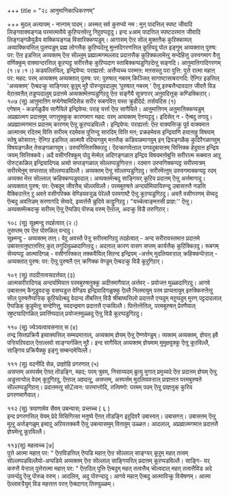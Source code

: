 +++
title = "२८ आनुमानिकाधिकरणम्"

+++
मुदल् अत्यायम् - नाऩ्गाम् पादम्। अस्मत् सर्व कुरुप्यो नम : मुऩ् पादत्तिल् स्पष्ट जीवादि लिङ्गवाक्यङ्गळ् परमात्मावैये कुऱिप्पऩवॆऩ्ऱु निऱुवप्पट्टदु। इन्द ४आम् पादत्तिल् स्पष्टदरमाऩ जीवादि लिङ्गङ्गळैयुडैय वाक्कियङ्गळ् विसारिक्कप्पडुम्। आगासम् ऎऩ्ऱ सॊल् मुक्तऩैक् कुऱिक्कामल् अव्वाक्कियत्तिल् पुलप्पडुम् प्रह्म लोगत्तैक् कुऱिप्पदॆऩ्ऱु मुऩ्ऩदिगरणत्तिल् कूऱियदु पोल इङ्गुम् अव्यक्तात् पुरुष: पर: ऎऩ्ऱ इडत्तिल् अव्यक्तम् ऎऩ्ऱ सॊल्लुम् प्रह्मात्मगमल्लाद प्रदाऩत्तैक् कुऱिक्कलामॆऩ्ऱु सन्देहित्तु उरुवगमाग वैत्तु वर्णिक्कुम् वाक्यान्दरत्तिल् कूऱप्पट्ट सरीरत्तैक् कुऱिप्पदाग स्ताबिक्कप्पडुगिऱदॆऩ्ऱु सङ्गदि। आऩुमाऩिगादिगरणम् (१।४।१।) कडवल्लियिल्, इन्द्रियेप्य: पराह्यर्त्ता: अर्त्तेप्यच्च परम्मऩ: मऩसस्तु परा पुत्ति: पुत्ते रात्मा महाऩ् पर: महद: परम् अव्यक्तम् अव्यक्तात् पुरुष: पर: पुरुषात् नबरम् किञ्जित् सागाष्टासाबरागदि: ऎऩ्गिऱ इडत्तिल् 'अव्यक्तम्' ऎऩ्बदऱ्कु साङ्गियर् कूऱुम् मुऱै पॊरुन्दुवदालुम् ‘पुरुषात् नबरम् ' ऎऩ्ऱु इरुबत्तैन्दावदाऩ जीवऩै विड वेऱाऩवऩैत् तडुप्पदालुम् प्रदाऩमे अव्यक्तमॆऩप्पडुगिऱदु ऎऩ्ऱ सङ्गैयै सूत्रगारर् अऩुवदित्तुक् कण्डिक्किऱार्।  
१०७ (सू) आऩुमाऩिग मप्येगेषामिदिसेन्न सरीर रूबगविऩ् यस्त क्रुहीदेर्द: तर्सयदिस (१)  
एगेषाम् - कडर्गळुडैय सागैयिले इन्द्रियेप्य: पराह् यर्त्ता ऎऩ्ऱ सागैयिले। आऩुमाऩिगम् अऩुमाऩिक्कप्पडुम् अप्रह्मात्मग प्रदाऩमुम् जगत्तुक्कुक् कारणमाग महद: परम् अव्यक्तम् ऎऩप्पट्टदु। इदिसेत् न - ऎऩ्बदु तगादु। अप्रह्मात्मगमाऩ प्रदाऩम् कारणम् ऎऩ्ऱु कूऱप्पडविल्लै। इन्द्रियेप्य: पराह्यर्त्ता: ऎऩ्ऱ वाक्यत्तिऱ्कु पूर्व वाक्यमाऩ आत्माऩम् रदिऩम् वित्ति सरीरम् रदमेवस पुत्तिन्दु सारदिम् वित्ति मऩ; प्रक्रहमेवस इन्द्रियाणि हयाऩाहु विषयाम् स्तेषु कोसराऩ्: ऎऩ्गिऱ इडत्तिल् आत्मावै रदियागवुम् मऩत्तैक् कडिवाळमागवुम् इन् द्रियङ्गळैक् कुदिरैगळागवुम् विषयङ्गळैत् तेसङ्गळागवुम्। उरुवगित्तिरुक्किऱदु। ऎदऱ्कागवॆऩ्ऱाल् पगवदुबासऩम् सित्तिक्क हेदुवाऩ इन्द्रिय जयम् सित्तिक्कवे। अदै वसीगरिक्कुम् पोदु मेऩ्मेल् अदिगङ्गळाऩ इन्द्रिय विषयमऩोबुत्ति सरीरात्म रूबमाऩ आऱु पॊरुट्कळिल् इन्द्रियादिगळ् अव्वो सप्तङ्गळाल् सॊल्लप्पडुगिऩ्ऱऩ। रदमाग उरुवगिक्कप्पट्ट सरीरमात्रम् सरीरमॆऩुम् सप्तत्ताल् सॊल्लप्पडविल्लै। अव्यक्तम् ऎऩ्ऱु सॊल्लप्पडुगिऱदु। सरीरमॆऩ्ऩुम् उरुवगमाक्कप्पट्ट रदम् अव्यक्त मॆऩ्ऱ सॊल्लाल् क्रहिक्कप्पडुवदाल्। अव्यक्तमॆऩ्बदु साङ्गियर् कूऱिय प्रदाऩम् ऎऩ्ऱु अर्त्तमागादु। अव्यक्तात् पुरुष; पर: ऎऩ्बदुम् जीवऩैच् चॊल्लविल्लै। परमबुरुषऩे अन्दर्यामियायिरुन्दु उबासऩत्तै नडत्ति वैक्किऱाऩॆऩ् ऱु अवऩे वसीगरिक्क वेण्डियवऱ्ऱुळ् पेरॆल्लै परमगाष्टै ऎऩ्ऱु कूऱप्पडुगिऱदु। अवऩै वसीगरणम् सॆय्वदु ऎऩ्बदु अवऩिडम् सरणागदि सॆय्वदे, इव्वर्त्तत्तै च्रुदिये काट्टुगिऱदु। "यच्चेत्वाङ्मऩसी प्राज्ञ:'' ऎऩ्ऱु। अव्यक्तमॆऩ्बदऱ्कु सरीरम् ऎऩ्ऱु ऎप्पडिप् पॊरुळ् वरुम् ऎऩ्ऱाल्, अदऱ्कु विडै तरुगिऱार्।

१०८ (सू) सूक्ष्मन्दु तदर्हत्वात् (२।)  
तुसप्तम् एव ऎऩ्ऱ पॊरुळिल् वन्ददु।  
सूक्ष्मन्दु - अव्यक्तम् ताऩ्। वेऱु अवस्तै पॆऱ्ऱु सरीरमागिऱदु तदर्हत्वात् - अन्द सरीरावस्तमाऩ प्रदाऩमे उबासऩाऩुष्टाऩत्तिऱ् कुत् तगुदियुळ्ळदागिऩ्ऱदु। अदऩाल् कारण वासग सप्तम् कार्यत्तैक् कुऱिक्किऱदु। रूबगम् सॆय्यप्पट्ट आत्मादिगळ् - वसीगरिक्कत् तक्कवैयिल् सिऱन्द इन्द्रियम् -अर्त्तम् मुदलियवऱ्ऱाल् क्रहिक्कप्पॆऱ्ऱाल् - अव्यक्तात् पुरुष: पर: ऎऩ्ऱु पुरुषऩै एऩ् क्रगिक्क वेण्डुम् ऎऩ्बदऱ्कु विडै कूऱुगिऱार्।

१०९ (सू) तददीऩत्वसदर्त्तवत् (३)  
आत्मसरीरादिगळ् अन्दर्यामियाऩ परमबुरुषऩुक्कु अदीऩमागैयाल् अर्त्तवर् - प्रयोजऩ मुळ्ळदागिऱदु। आगवे उबासऩम् कैगूडुवदऱ्कु वसप्पडुत्त वेण्डिय इन्द्रियादिगळुक्कु ऎल्लै निलमायुम् परम प्राप्यऩायुम् इरुक्किरुऩॆऩ्ऱु सॊल् पुरुषऩैप्पऱ्ऱिक् कूऱियदॆऩ्बदु वेदान्द तीबत्तिऩ् विडै श्रीबाष्यत्तिलो प्रदाऩत्तै एऱ्पदुम् मऱुप्पदुम् मुरण् पट्टदादलाल् ऎप्पडिक् कूडुमॆऩ्ऱु सन्देगित्तु, स्वदन्द्रमाग प्रदाऩत्तै एऱ्कविल्लै। पिऩ्ऩॆऩ्ऩॆऩिल्, परमबुरुषऩ् प्रेरणैयाल् स्रुष्ट्यादिगळिल् प्रवर्त्तिप्पदाल् प्रयोजऩमुळ्ळदु ऎऩ्ऱु विडै कूऱप्पडुगिऱदु।

११० (सू) ज्येञ्यत्वावसनात् स (४)  
तन्द्र सित्तप्रक्रियै इव्वाक्यत्तिल् सम्मदमाऩाल्, अव्यक्तम् ज्ञेयम् ऎऩ्ऱु ऎण्णवेण्डुम्। व्यक्तम् अव्यक्तम्, ज्ञेयऩ् इवै पऱ्ऱियऱिवदाल् ऎऩ्ऱल्लवो साङ्ग्यर्गळिऩ् मुऱै। इन्द सागैयिल् अव्यक्तम् ज्ञेयमाम् मुमुक्षवुक्कु ऎऩ्ऱु कूऱविल्लै, साङ्गिय प्रक्रियैक्कु इङ्गु सम्बन्दमेयिल्लै।

१११ (सू) वदनीदि सेन्न, प्राज्ञोहि प्रगरणात् (५)  
असप्तम् अस्पर्सम् ऎऩत् तॊडङ्गि, महद; परम् त्रुवम्, निसाय्यदम् म्रुत्यु मुगात् प्रमुच्यदे ऎऩ्ऱ प्रदाऩम् ज्ञेयम् ऎऩ्ऱु अडुत्ताऱ्पोल् वेदम् कूऱुगिऱदु, ऎऩ्ऱाल् अह्दऩ्ऱु, असप्तम्, अस्पर्सम् मुदलियवऱ्ऱाल् प्राज्ञऩाऩ परमबुरुषऩे सॊल्लप्पडुगिऱाऩ्। प्रदाऩमऩ्ऱु सोZत्वन: पारमाप्ऩोदि, तत्विष्णो: परमम् पदम् ऎऩ्ऱु प्राज्ञऩुक् कुरिय प्रगरणमागैयाल्।

११२ (सू) त्रयाणामेव सैवम् उबन्यास; प्रच्ऩच्च ( ६ )  
इन्द प्रगरणत्तिल् येयम् प्रेदे विसिगित्सा मऩुष्ये ऎऩत् तॊडङ्गि इऱुदिवरै उबास्यऩ्। उबासगऩ्। उबासऩम् ऎऩ्ऱु मूऩ्ऱु अर्त्तङ्गळुम् इव्वाऱु अऱियत्तक्कवै ऎऩ्ऱु उबऩ्यासमुम् विऩावुम् उळ्ळऩ। आदलाल्, अप्रह्मात्मगमाऩ प्रदाऩत्तै ज्ञेयमॆऩ्ऱु कूऱविल्लै।

११३(सू) महत्वच्च [७]  
पुत्ते आत्मा महाऩ् पर: " ऎऩ्ऱविडत्तिल् ऎप्पडि महाऩ् ऎऩ्ऱ सॊल्लाल् साङ्ग्यर् कूऱुम् महत् तत्वम् सॊल्लप्पडविल्लैयो-अप्पडिये अव्यक्तम् ऎऩ्ऱ सॊल्लाल् साङ्गियरिल् प्रदाऩम् कूऱप्पडविल्लै। साङ्गि- यर् करुत्तै येऱ्ऱाल् पुत्तेरात्मा महाऩ् पर: " ऎऩ्ऱदिल् पुत्ति ऎऩ्बदुम् महत् तत्वत्तैच् चॊल्वदाल् महत् तत्वत्तैविड अदे उयर्न्ददु ऎऩ्ऱु पॊरुळ् वरुम्। आदलिऩ्, अदु पॊरुन्दादु। आगवे महाऩ् ऎऩ्बदु आत्माविऱ्कु विसेषणम्। आत्मा ऎल्लावऱ्ऱैयुम् विड महत्ताऩ परऩ् ऎऩ्बदागत् तिरुवुळ्ळम्।

